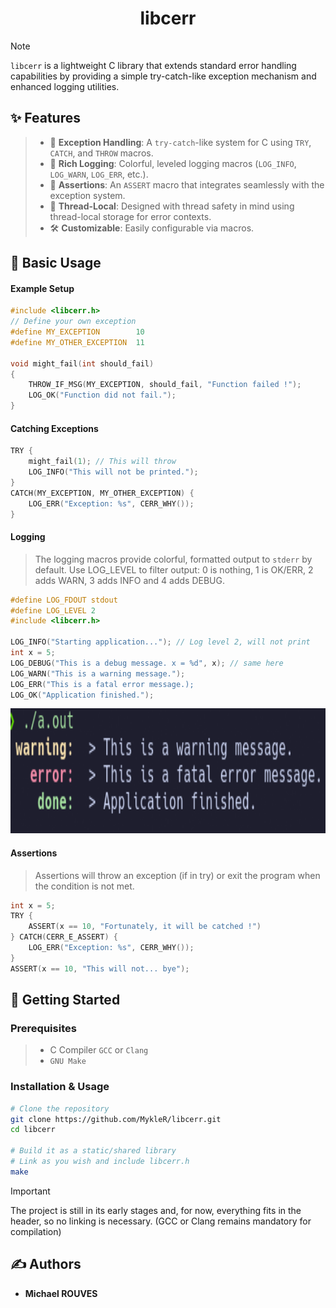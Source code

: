 <div align="center">

# libcerr

</div>

> [!NOTE]
> `libcerr` is a lightweight C library that extends standard error handling capabilities by providing a simple try-catch-like exception mechanism and enhanced logging utilities.

## ✨ Features

> - 🎯 **Exception Handling**: A `try-catch`-like system for C using `TRY`, `CATCH`, and `THROW` macros.
> - 📣 **Rich Logging**: Colorful, leveled logging macros (`LOG_INFO`, `LOG_WARN`, `LOG_ERR`, etc.).
> - 🚧 **Assertions**: An `ASSERT` macro that integrates seamlessly with the exception system.
> - 🔩 **Thread-Local**: Designed with thread safety in mind using thread-local storage for error contexts.
> - 🛠️ **Customizable**: Easily configurable via macros.

## 📖 Basic Usage

#### Example Setup
```c
#include <libcerr.h>
// Define your own exception
#define MY_EXCEPTION        10
#define MY_OTHER_EXCEPTION  11

void might_fail(int should_fail)
{
    THROW_IF_MSG(MY_EXCEPTION, should_fail, "Function failed !");
    LOG_OK("Function did not fail.");
}
```
#### Catching Exceptions
```c
TRY {
    might_fail(1); // This will throw
    LOG_INFO("This will not be printed.");
}
CATCH(MY_EXCEPTION, MY_OTHER_EXCEPTION) {
    LOG_ERR("Exception: %s", CERR_WHY());
}
```

#### Logging

> The logging macros provide colorful, formatted output to `stderr` by default.
> Use LOG_LEVEL to filter output: 0 is nothing, 1 is OK/ERR, 2 adds WARN, 3 adds INFO and 4 adds DEBUG.

```c
#define LOG_FDOUT stdout
#define LOG_LEVEL 2
#include <libcerr.h>

LOG_INFO("Starting application..."); // Log level 2, will not print
int x = 5;
LOG_DEBUG("This is a debug message. x = %d", x); // same here
LOG_WARN("This is a warning message.");
LOG_ERR("This is a fatal error message.);
LOG_OK("Application finished.");
```
<img src="https://github.com/MykleR/libcerr/blob/main/screenshots/screenshot_20251003_122852.png" height="200"/>

#### Assertions
 > Assertions will throw an exception (if in try) or exit the program when the condition is not met.
```c
int x = 5;
TRY {
    ASSERT(x == 10, "Fortunately, it will be catched !")
} CATCH(CERR_E_ASSERT) {
    LOG_ERR("Exception: %s", CERR_WHY());
}
ASSERT(x == 10, "This will not... bye");
```

## 🚀 Getting Started

### Prerequisites

> - C Compiler `GCC` or `Clang`
> - `GNU Make`

### Installation & Usage

```bash
# Clone the repository
git clone https://github.com/MykleR/libcerr.git
cd libcerr

# Build it as a static/shared library
# Link as you wish and include libcerr.h
make
```
> [!IMPORTANT]
> The project is still in its early stages and, for now, everything fits in the header, so no linking is necessary.
> (GCC or Clang remains mandatory for compilation)

## ✍️ Authors

- **Michael ROUVES**
